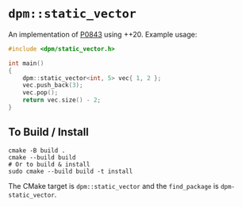 # `dpm::static_vector`

An implementation of [P0843][] using ++20. Example usage:

```cpp
#include <dpm/static_vector.h>

int main()
{
    dpm::static_vector<int, 5> vec{ 1, 2 };
    vec.push_back(3);
    vec.pop();
    return vec.size() - 2;
}
```
## To Build / Install

```
cmake -B build .
cmake --build build
# Or to build & install
sudo cmake --build build -t install
```
The CMake target is `dpm::static_vector` and the `find_package` is `dpm-static_vector`.


[P0843]: https://wg21.link/P0843